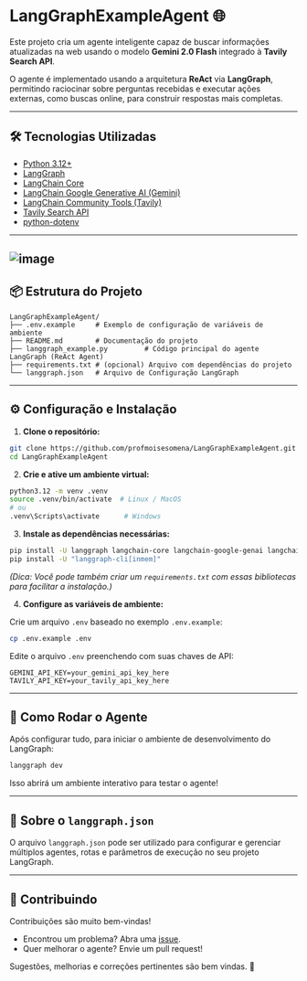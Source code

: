 # LangGraphExampleAgent 🌐

Este projeto cria um agente inteligente capaz de buscar informações atualizadas na web usando o modelo **Gemini 2.0 Flash** integrado à **Tavily Search API**.

O agente é implementado usando a arquitetura **ReAct** via **LangGraph**, permitindo raciocinar sobre perguntas recebidas e executar ações externas, como buscas online, para construir respostas mais completas.

---

## 🛠️ Tecnologias Utilizadas

- [Python 3.12+](https://www.python.org/)
- [LangGraph](https://github.com/langchain-ai/langgraph)
- [LangChain Core](https://github.com/langchain-ai/langchain)
- [LangChain Google Generative AI (Gemini)](https://github.com/langchain-ai/langchain/tree/main/libs/langchain-google-genai)
- [LangChain Community Tools (Tavily)](https://github.com/langchain-ai/langchain/tree/main/libs/langchain-community)
- [Tavily Search API](https://app.tavily.com/)
- [python-dotenv](https://pypi.org/project/python-dotenv/)

---
![image](https://github.com/user-attachments/assets/3a0cc284-7fbf-4c87-81c8-a700c3a9bfe2)
---
## 📦 Estrutura do Projeto

```
LangGraphExampleAgent/
├── .env.example     # Exemplo de configuração de variáveis de ambiente
├── README.md        # Documentação do projeto
├── langgraph_example.py         # Código principal do agente LangGraph (ReAct Agent)
├── requirements.txt # (opcional) Arquivo com dependências do projeto
└── langgraph.json   # Arquivo de Configuração LangGraph
```

---

## ⚙️ Configuração e Instalação

1. **Clone o repositório:**

```bash
git clone https://github.com/profmoisesomena/LangGraphExampleAgent.git
cd LangGraphExampleAgent
```

2. **Crie e ative um ambiente virtual:**

```bash
python3.12 -m venv .venv
source .venv/bin/activate  # Linux / MacOS
# ou
.venv\Scripts\activate      # Windows
```

3. **Instale as dependências necessárias:**

```bash
pip install -U langgraph langchain-core langchain-google-genai langchain-community tavily-python python-dotenv
pip install -U "langgraph-cli[inmem]"
```

*(Dica: Você pode também criar um `requirements.txt` com essas bibliotecas para facilitar a instalação.)*

4. **Configure as variáveis de ambiente:**

Crie um arquivo `.env` baseado no exemplo `.env.example`:

```bash
cp .env.example .env
```

Edite o arquivo `.env` preenchendo com suas chaves de API:

```env
GEMINI_API_KEY=your_gemini_api_key_here
TAVILY_API_KEY=your_tavily_api_key_here
```

---

## 🚀 Como Rodar o Agente

Após configurar tudo, para iniciar o ambiente de desenvolvimento do LangGraph:

```bash
langgraph dev
```

Isso abrirá um ambiente interativo para testar o agente!

---

## 💑 Sobre o `langgraph.json`

O arquivo `langgraph.json` pode ser utilizado para configurar e gerenciar múltiplos agentes, rotas e parâmetros de execução no seu projeto LangGraph.


---

## 🤝 Contribuindo

Contribuições são muito bem-vindas!

- Encontrou um problema? Abra uma [issue](https://github.com/profmoisesomena/LangGraphExampleAgent/issues).
- Quer melhorar o agente? Envie um pull request!

Sugestões, melhorias e correções pertinentes são bem vindas. 🚀



